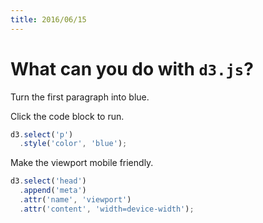 ```yaml
---
title: 2016/06/15
---
```

<script src="d3.v3.min.js" charset="utf-8"></script>

# What can you do with `d3.js`?

Turn the first paragraph into blue.

Click the code block to run.

```javascript
d3.select('p')
  .style('color', 'blue');
```

Make the viewport mobile friendly.

```javascript
d3.select('head')
  .append('meta')
  .attr('name', 'viewport')
  .attr('content', 'width=device-width');
```
<script>
var url = "{{ page.url }}";
console.log(url);
var path = "{{ page.path }}";
console.log(path);
</script>
<script src="main.js" charset="utf-8"></script>
